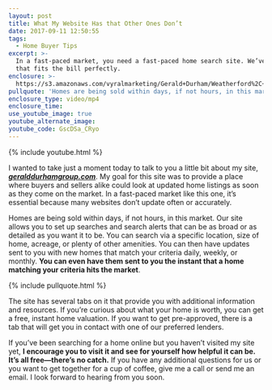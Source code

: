 ```yaml
---
layout: post
title: What My Website Has that Other Ones Don’t
date: 2017-09-11 12:50:55
tags:
  - Home Buyer Tips
excerpt: >-
  In a fast-paced market, you need a fast-paced home search site. We’ve got one
  that fits the bill perfectly.
enclosure: >-
  https://s3.amazonaws.com/vyralmarketing/Gerald+Durham/Weatherford%2C+TX+Real+Estate+Website.mp4
pullquote: 'Homes are being sold within days, if not hours, in this market.'
enclosure_type: video/mp4
enclosure_time:
use_youtube_image: true
youtube_alternate_image:
youtube_code: GscDSa_CRyo
---
```



{% include youtube.html %}

I wanted to take just a moment today to talk to you a little bit about my site, *[**geralddurhamgroup.com**](https://www.geralddurhamgroup.com/)*. My goal for this site was to provide a place where buyers and sellers alike could look at updated home listings as soon as they come on the market. In a fast-paced market like this one, it’s essential because many websites don’t update often or accurately.

Homes are being sold within days, if not hours, in this market. Our site allows you to set up searches and search alerts that can be as broad or as detailed as you want it to be. You can search via a specific location, size of home, acreage, or plenty of other amenities. You can then have updates sent to you with new homes that match your criteria daily, weekly, or monthly. **You can even have them sent to you the instant that a home matching your criteria hits the market**.

{% include pullquote.html %}

The site has several tabs on it that provide you with additional information and resources. If you’re curious about what your home is worth, you can get a free, instant home valuation. If you want to get pre-approved, there is a tab that will get you in contact with one of our preferred lenders.

If you’ve been searching for a home online but you haven’t visited my site yet, **I encourage you to visit it and see for yourself how helpful it can be. It’s all free—there’s no catch.**&nbsp;If you have any additional questions for us or you want to get together for a cup of coffee, give me a call or send me an email. I look forward to hearing from you soon.